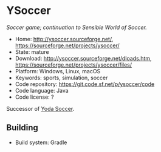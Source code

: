 # YSoccer

_Soccer game; continuation to Sensible World of Soccer._

- Home: http://ysoccer.sourceforge.net/, https://sourceforge.net/projects/ysoccer/
- State: mature 
- Download: http://ysoccer.sourceforge.net/dloads.htm, https://sourceforge.net/projects/ysoccer/files/
- Platform: Windows, Linux, macOS
- Keywords: sports, simulation, soccer
- Code repository: https://git.code.sf.net/p/ysoccer/code
- Code language: Java
- Code license: ?

Successor of [Yoda Soccer](https://sourceforge.net/projects/yodasoccer/).

## Building

- Build system: Gradle
